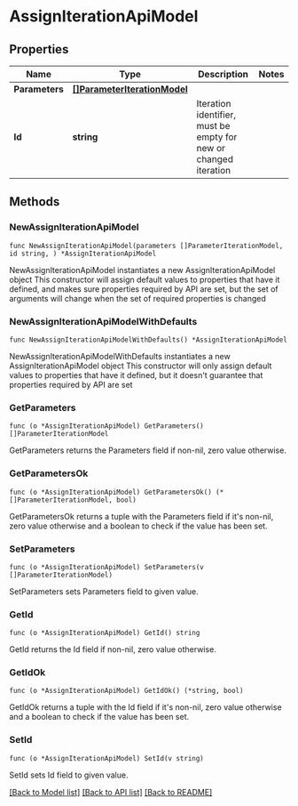 # AssignIterationApiModel

## Properties

Name | Type | Description | Notes
------------ | ------------- | ------------- | -------------
**Parameters** | [**[]ParameterIterationModel**](ParameterIterationModel.md) |  | 
**Id** | **string** | Iteration identifier, must be empty for new or changed iteration | 

## Methods

### NewAssignIterationApiModel

`func NewAssignIterationApiModel(parameters []ParameterIterationModel, id string, ) *AssignIterationApiModel`

NewAssignIterationApiModel instantiates a new AssignIterationApiModel object
This constructor will assign default values to properties that have it defined,
and makes sure properties required by API are set, but the set of arguments
will change when the set of required properties is changed

### NewAssignIterationApiModelWithDefaults

`func NewAssignIterationApiModelWithDefaults() *AssignIterationApiModel`

NewAssignIterationApiModelWithDefaults instantiates a new AssignIterationApiModel object
This constructor will only assign default values to properties that have it defined,
but it doesn't guarantee that properties required by API are set

### GetParameters

`func (o *AssignIterationApiModel) GetParameters() []ParameterIterationModel`

GetParameters returns the Parameters field if non-nil, zero value otherwise.

### GetParametersOk

`func (o *AssignIterationApiModel) GetParametersOk() (*[]ParameterIterationModel, bool)`

GetParametersOk returns a tuple with the Parameters field if it's non-nil, zero value otherwise
and a boolean to check if the value has been set.

### SetParameters

`func (o *AssignIterationApiModel) SetParameters(v []ParameterIterationModel)`

SetParameters sets Parameters field to given value.


### GetId

`func (o *AssignIterationApiModel) GetId() string`

GetId returns the Id field if non-nil, zero value otherwise.

### GetIdOk

`func (o *AssignIterationApiModel) GetIdOk() (*string, bool)`

GetIdOk returns a tuple with the Id field if it's non-nil, zero value otherwise
and a boolean to check if the value has been set.

### SetId

`func (o *AssignIterationApiModel) SetId(v string)`

SetId sets Id field to given value.



[[Back to Model list]](../README.md#documentation-for-models) [[Back to API list]](../README.md#documentation-for-api-endpoints) [[Back to README]](../README.md)



